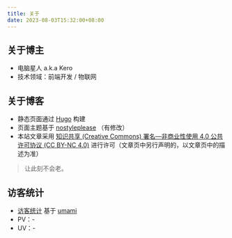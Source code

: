 ```yaml
---
title: 关于
date: 2023-08-03T15:32:00+08:00
---
```


## 关于博主

- 电脑星人 <span class="secondary" title="also known as">a.k.a</span> Kero
- 技术领域：前端开发 <span class="secondary mh-1">/</span> 物联网

## 关于博客

- 静态页面通过 <a href="https://gohugo.io/" target="_blank">Hugo</a> 构建
- 页面主题基于 <a href="https://github.com/Masellum/hugo-theme-nostyleplease" target="_blank">nostyleplease</a> （有修改）
- 本站文章采用 <a href="https://creativecommons.org/licenses/by-nc/4.0/deed.zh" target="_blank">知识共享 (Creative Commons) 署名—非商业性使用 4.0 公共许可协议 (CC BY-NC 4.0)</a> 进行许可（文章页中另行声明的，以文章页中的描述为准）

> 让此刻不会老。

## 访客统计

- [访客统计](https://pageview.imkero.net/share/ZfoflOcp/imkero) 基于 [umami](https://github.com/umami-software/umami)
- PV：<span id="pv-text">-</span>
- UV：<span id="uv-text">-</span>

<script>
(function() {
  if (!window.fetch) return;
  fetch('https://pageview.imkero.net/api/share/stats/ZfoflOcp')
    .then((response) => {
      return response.json();
    })
    .then((res) => {
      document.getElementById('pv-text').innerText = String(res.pageviews.value);
      document.getElementById('uv-text').innerText = String(res.uniques.value);
    })
    .catch((error) => {
      console.error('[stats] fetch stats fail', error);
    });
})();
</script>
